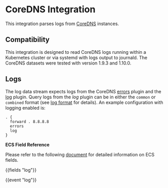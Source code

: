# CoreDNS Integration

This integration parses logs from [CoreDNS](https://coredns.io/) instances.

## Compatibility

This integration is designed to read CoreDNS logs running within a Kubernetes cluster or via systemd with logs output to journald. The CoreDNS datasets were tested with version 1.9.3 and 1.10.0.

## Logs

The log data stream expects logs from the CoreDNS [errors](https://coredns.io/plugins/errors/) plugin and the [log](https://coredns.io/plugins/log/) plugin. Query logs from the _log_ plugin can be in either the `common` or `combined` format (see [log format](https://coredns.io/plugins/log/#log-format) for details).
An example configuration with logging enabled is:
```
. {
  forward . 8.8.8.8
  errors
  log
}
```

**ECS Field Reference**

Please refer to the following [document](https://www.elastic.co/guide/en/ecs/current/ecs-field-reference.html) for detailed information on ECS fields.

{{fields "log"}}

{{event "log"}}